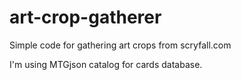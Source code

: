 # art-crop-gatherer
Simple code for gathering art crops from scryfall.com

I'm using MTGjson catalog for cards database.
